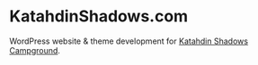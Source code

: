 KatahdinShadows.com
==========

WordPress website & theme development for [Katahdin Shadows Campground](http://www.katahdinshadows.com/).
